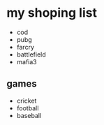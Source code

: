 # my shoping list

 - cod
- pubg
- farcry
- battlefield
- mafia3 

## games
- cricket
- football
- baseball
